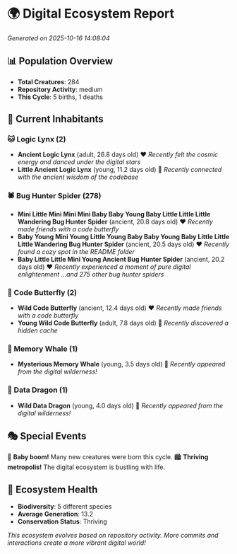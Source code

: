 # 🌍 Digital Ecosystem Report
*Generated on 2025-10-16 14:08:04*

## 📊 Population Overview
- **Total Creatures**: 284
- **Repository Activity**: medium
- **This Cycle**: 5 births, 1 deaths

## 👥 Current Inhabitants

### 🐱 Logic Lynx (2)
- **Ancient Logic Lynx** (adult, 26.8 days old) ❤️
  *Recently felt the cosmic energy and danced under the digital stars*
- **Little Ancient Logic Lynx** (young, 11.2 days old) 💚
  *Recently connected with the ancient wisdom of the codebase*

### 🕷️ Bug Hunter Spider (278)
- **Mini Little Mini Mini Mini Baby Baby Young Baby Little Little Little Wandering Bug Hunter Spider** (ancient, 20.8 days old) ❤️
  *Recently made friends with a code butterfly*
- **Baby Young Mini Young Little Young Baby Baby Young Baby Little Little Little Wandering Bug Hunter Spider** (ancient, 20.5 days old) ❤️
  *Recently found a cozy spot in the README folder*
- **Baby Little Little Mini Young Ancient Bug Hunter Spider** (ancient, 20.2 days old) ❤️
  *Recently experienced a moment of pure digital enlightenment*
  *...and 275 other bug hunter spiders*

### 🦋 Code Butterfly (2)
- **Wild Code Butterfly** (ancient, 12.4 days old) ❤️
  *Recently made friends with a code butterfly*
- **Young Wild Code Butterfly** (adult, 7.8 days old) 💛
  *Recently discovered a hidden cache*

### 🐋 Memory Whale (1)
- **Mysterious Memory Whale** (young, 3.5 days old) 💚
  *Recently appeared from the digital wilderness!*

### 🐉 Data Dragon (1)
- **Wild Data Dragon** (young, 4.0 days old) 💚
  *Recently appeared from the digital wilderness!*

## 🎭 Special Events

🎉 **Baby boom!** Many new creatures were born this cycle.
🏙️ **Thriving metropolis!** The digital ecosystem is bustling with life.

## 🔬 Ecosystem Health
- **Biodiversity**: 5 different species
- **Average Generation**: 13.2
- **Conservation Status**: Thriving

*This ecosystem evolves based on repository activity. More commits and interactions create a more vibrant digital world!*